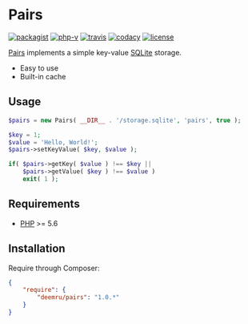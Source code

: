 # Pairs

[![packagist](https://img.shields.io/packagist/v/deemru/pairs.svg)](https://packagist.org/packages/deemru/pairs) [![php-v](https://img.shields.io/packagist/php-v/deemru/pairs.svg)](https://packagist.org/packages/deemru/pairs)  [![travis](https://img.shields.io/travis/deemru/Pairs.svg?label=travis)](https://travis-ci.org/deemru/Pairs) [![codacy](https://img.shields.io/codacy/grade/1b5145f44cdd47bb8117c6d08b013ff0.svg?label=codacy)](https://app.codacy.com/project/deemru/Pairs/dashboard) [![license](https://img.shields.io/packagist/l/deemru/pairs.svg)](https://packagist.org/packages/deemru/pairs)

[Pairs](https://github.com/deemru/Pairs) implements a simple key-value [SQLite](https://en.wikipedia.org/wiki/SQLite) storage.

- Easy to use
- Built-in cache

## Usage

```php
$pairs = new Pairs( __DIR__ . '/storage.sqlite', 'pairs', true );

$key = 1;
$value = 'Hello, World!';
$pairs->setKeyValue( $key, $value );

if( $pairs->getKey( $value ) !== $key ||
    $pairs->getValue( $key ) !== $value )
    exit( 1 );
```

## Requirements

- [PHP](http://php.net) >= 5.6

## Installation

Require through Composer:

```json
{
    "require": {
        "deemru/pairs": "1.0.*"
    }
}
```
